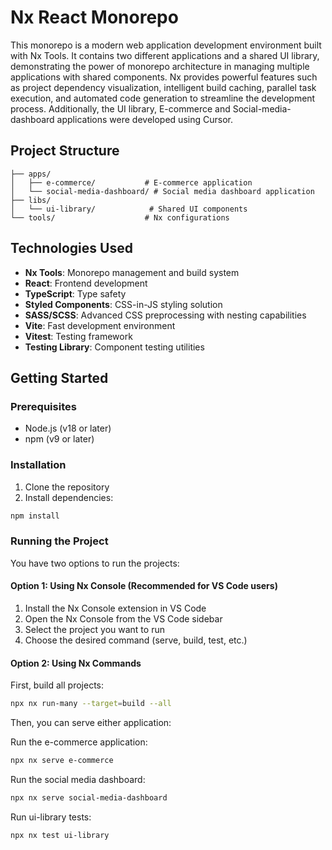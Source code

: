# Nx React Monorepo

This monorepo is a modern web application development environment built with Nx Tools. It contains two different applications and a shared UI library, demonstrating the power of monorepo architecture in managing multiple applications with shared components. Nx provides powerful features such as project dependency visualization, intelligent build caching, parallel task execution, and automated code generation to streamline the development process. Additionally, the UI library, E-commerce and Social-media-dashboard applications were developed using Cursor.

## Project Structure

```nx-react-monorepo/
├── apps/
│   ├── e-commerce/           # E-commerce application
│   └── social-media-dashboard/ # Social media dashboard application
├── libs/
│   └── ui-library/            # Shared UI components
└── tools/                    # Nx configurations
```

## Technologies Used

- **Nx Tools**: Monorepo management and build system
- **React**: Frontend development
- **TypeScript**: Type safety
- **Styled Components**: CSS-in-JS styling solution
- **SASS/SCSS**: Advanced CSS preprocessing with nesting capabilities
- **Vite**: Fast development environment
- **Vitest**: Testing framework
- **Testing Library**: Component testing utilities

## Getting Started

### Prerequisites

- Node.js (v18 or later)
- npm (v9 or later)

### Installation

1. Clone the repository
2. Install dependencies:
```bash
npm install
```

### Running the Project

You have two options to run the projects:

#### Option 1: Using Nx Console (Recommended for VS Code users)

1. Install the Nx Console extension in VS Code
2. Open the Nx Console from the VS Code sidebar
3. Select the project you want to run
4. Choose the desired command (serve, build, test, etc.)

#### Option 2: Using Nx Commands

First, build all projects:
```bash
npx nx run-many --target=build --all
```

Then, you can serve either application:

Run the e-commerce application:
```bash
npx nx serve e-commerce
```

Run the social media dashboard:
```bash
npx nx serve social-media-dashboard
```

Run ui-library tests:
```bash
npx nx test ui-library
```
